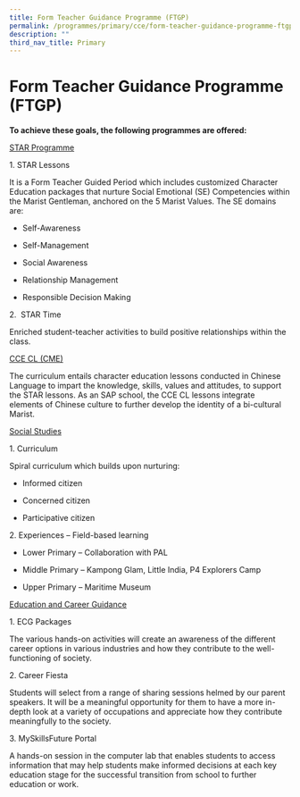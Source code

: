 ```yaml
---
title: Form Teacher Guidance Programme (FTGP)
permalink: /programmes/primary/cce/form-teacher-guidance-programme-ftgp/
description: ""
third_nav_title: Primary
---
```

# Form Teacher Guidance Programme (FTGP)

**To achieve these goals, the following programmes are offered:**

<u>STAR Programme</u>  

1\. STAR Lessons

It is a Form Teacher Guided Period which includes customized Character Education packages that nurture Social Emotional (SE) Competencies within the Marist Gentleman, anchored on the 5 Marist Values. The SE domains are:  

*   Self-Awareness  
    
*   Self-Management  
    
*   Social Awareness  
    
*   Relationship Management  
    
*   Responsible Decision Making

2.  STAR Time

Enriched student-teacher activities to build positive relationships within the class.  

  

<u>CCE CL (CME)</u>

The curriculum entails character education lessons conducted in Chinese Language to impart the knowledge, skills, values and attitudes, to support the STAR lessons. As an SAP school, the CCE CL lessons integrate elements of Chinese culture to further develop the identity of a bi-cultural Marist.  

  

<u>Social Studies</u>

1. Curriculum

Spiral curriculum which builds upon nurturing:  

*   Informed citizen  
    
*   Concerned citizen  
    
*   Participative citizen

2. Experiences – Field-based learning

*   Lower Primary – Collaboration with PAL  
    
*   Middle Primary – Kampong Glam, Little India, P4 Explorers Camp  
    
*   Upper Primary – Maritime Museum  
    

  

<u>Education and Career Guidance</u>  

1. ECG Packages

The various hands-on activities will create an awareness of the different career options in various industries and how they contribute to the well-functioning of society.  

2. Career Fiesta

Students will select from a range of sharing sessions helmed by our parent speakers. It will be a meaningful opportunity for them to have a more in-depth look at a variety of occupations and appreciate how they contribute meaningfully to the society.  

3. MySkillsFuture Portal

A hands-on session in the computer lab that enables students to access information that may help students make informed decisions at each key education stage for the successful transition from school to further education or work.
